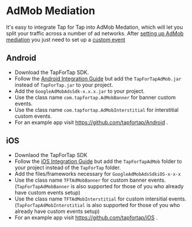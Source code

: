 # AdMob Mediation

It's easy to integrate Tap for Tap into AdMob Medation, which will let you split your traffic across a number of ad networks. 
After [setting up AdMob mediation](https://support.google.com/admob/bin/answer.py?hl=en&answer=2413211&topic=2403413&ctx=topic) 
you just need to set up a [custom event](https://support.google.com/admob/bin/answer.py?hl=en&answer=2576174)

## Android
- Download the TapForTap SDK.
- Follow the [Android Integration Guide](/doc/AndroidIntegrationGuide.md) but add the `TapForTapAdMob.jar` instead of `TapForTap.jar` to your project.
- Add the `GoogleAdMobAdsSdk-x.x.x.jar` to your project.
- Use the class name `com.tapfortap.AdMobBanner` for banner custom events.
- Use the class name `com.tapfortap.AdMobInterstitial` for interstitial custom events.
- For an example app visit https://github.com/tapfortap/Android .

## iOS
- Downlaod the TapForTap SDK
- Follow the [iOS Integration Guide](/doc/iOSIntegrationGuide.md) but add the `TapForTapAdMob` folder to your project instead of the `TapForTap` folder.
- Add the files/frameworks necessary for `GoogleAdMobAdsSdkiOS-x-x-x`
- Use the class name `TFTAdMobBanner` for custom banner events. (`TapForTapAdMobBanner` is also supported for those 
of you who already have custom events setup)
- Use the class name `TFTAdMobInterstitial` for custom intersitial events. (`TapForTapAdMobInterstitial` is also supported 
for those of you who already have custom events setup)
- For an example app visit https://github.com/tapfortap/iOS .
